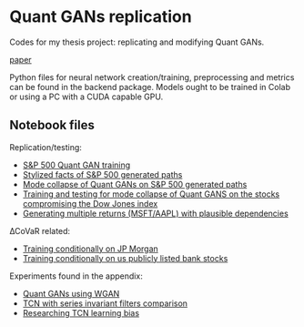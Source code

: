 # Quant GANs replication
Codes for my thesis project: replicating and modifying Quant GANs.

[paper](https://arxiv.org/abs/1907.06673)

Python files for neural network creation/training, preprocessing and metrics can be found in the backend package. Models ought to be trained in Colab or using a PC with a CUDA capable GPU.

## Notebook files

Replication/testing:
* [S&P 500 Quant GAN training](https://nbviewer.jupyter.org/github/ICascha/QuantGANs-replication/blob/main/sp500_training.ipynb)
* [Stylized facts of S&P 500 generated paths](https://nbviewer.jupyter.org/github/ICascha/QuantGANs-replication/blob/main/stylized_facts_sp500.ipynb)
* [Mode collapse of Quant GANs on S&P 500 generated paths](https://nbviewer.jupyter.org/github/ICascha/QuantGANs-replication/blob/main/mode_collapse_sp500.ipynb)
* [Training and testing for mode collapse of Quant GANS on the stocks compromising the Dow Jones index](https://nbviewer.jupyter.org/github/ICascha/QuantGANs-replication/blob/main/train_dow_stocks.ipynb)
* [Generating multiple returns (MSFT/AAPL) with plausible dependencies](https://nbviewer.jupyter.org/github/ICascha/QuantGANs-replication/blob/main/aapl_msft_train.ipynb)

∆CoVaR related:
* [Training conditionally on JP Morgan](https://github.com/ICascha/QuantGANs-replication/blob/main/covar_jpcm_train.ipynb)
* [Training conditionally on us publicly listed bank stocks](https://github.com/ICascha/QuantGANs-replication/blob/main/banking_train.ipynb)

Experiments found in the appendix:
* [Quant GANs using WGAN](https://nbviewer.jupyter.org/github/ICascha/QuantGANs-replication/blob/main/appendix_experiments/wgan_sp500.ipynb)
* [TCN with series invariant filters comparison](https://nbviewer.jupyter.org/github/ICascha/QuantGANs-replication/blob/main/appendix_experiments/series_invariant_filters.ipynb)
* [Researching TCN learning bias](https://nbviewer.jupyter.org/github/ICascha/QuantGANs-replication/blob/main/appendix_experiments/tcn_training_bias.ipynb)
